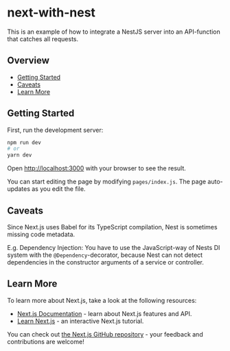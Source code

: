 # next-with-nest

This is an example of how to integrate a NestJS server into an API-function that
catches all requests.

## Overview

-   [Getting Started](#getting-started)
-   [Caveats](#caveats)
-   [Learn More](#learn-more)

## Getting Started

First, run the development server:

```bash
npm run dev
# or
yarn dev
```

Open [http://localhost:3000](http://localhost:3000) with your browser to see the
result.

You can start editing the page by modifying `pages/index.js`. The page
auto-updates as you edit the file.

## Caveats

Since Next.js uses Babel for its TypeScript compilation, Nest is sometimes
missing code metadata.

E.g. Dependency Injection: You have to use the JavaScript-way of Nests DI system
with the `@Dependency`-decorator, because Nest can not detect dependencies in
the constructor arguments of a service or controller.

## Learn More

To learn more about Next.js, take a look at the following resources:

-   [Next.js Documentation](https://nextjs.org/docs) - learn about Next.js
    features and API.
-   [Learn Next.js](https://nextjs.org/learn) - an interactive Next.js tutorial.

You can check out
[the Next.js GitHub repository](https://github.com/vercel/next.js/) - your
feedback and contributions are welcome!
